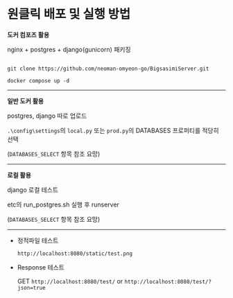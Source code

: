 # 원클릭 배포 및 실행 방법

**도커 컴포즈 활용**

nginx + postgres + django(gunicorn) 패키징

```shell

git clone https://github.com/neoman-omyeon-go/BigsasimiServer.git

docker compose up -d

```

<hr>

**일반 도커 활용**

postgres, django 따로 업로드

`.\config\settings`의 `local.py` 또는 `prod.py`의 DATABASES 프로퍼티를 적당히 선택

(`DATABASES_SELECT` 항목 참조 요망)

<hr>

**로컬 활용**

django 로컬 테스트

etc의 run_postgres.sh 실행 후 runserver

(`DATABASES_SELECT` 항목 참조 요망)

<hr>

- 정적파일 테스트

  `http://localhost:8080/static/test.png`

- Response 테스트

  GET `http://localhost:8080/test/` or `http://localhost:8080/test/?json=true`
